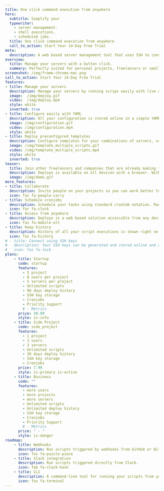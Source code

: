 ```yaml
---
title: One click command execution from anywhere
hero:
  subtitle: Simplify your
  typewriter:
    - server management.
    - shell executions.
    - scheduled jobs.
  title: One click command execution from anywhere
  call_to_action: Start Your 14-Day Free Trial
meta:
  description: A web based server management tool that uses SSH to connect to your servers. Simplify your server maintenence, deployments or remote shell executions.
overview:
  title: Manage your servers with a button click.
  summary: Perfectly suited for personal projects, freelancers or small companies looking to speed up their remote tasks.
screenshot: /img/frame-chrome-mac.png
call_to_action: Start Your 14-Day Free Trial
features:
- title: Manage your servers
  description: Manage your servers by running scrips easily with live output streamed directly to your browser. You can configure multiple servers and multiple scripts.
  image:  /img/deploy.gif
  video:  /img/deploy.mp4
  style: white
  inverted: true
- title: Configure easily with YAML
  description: All your configuration is stored online in a simple YAML file. Easily edit with syntax highlighting.
  image: /img/configuration.gif
  video: /img/configuration.mp4
  style: white
- title: Deploy preconfigured templates
  description: Configure templates for your combinations of servers, scripts and variables that you execute most often.
  image: /img/template_multiple_scripts.gif
  video: /img/template_multiple_scripts.mp4
  style: white
  inverted: true
teaser:
  title: Join other freelancers and companies that are already making their life simpler.
  description: Deployo is available on all devices with a browser. With your configuration safely stored online you are able to deploy your software or setup servers easily and conveniently.
  image: /img/demo.gif
more_features:
- title: Collaborate
  description: Invite people on your projects so you can work better together.
  icon: fas fa-people-carry
- title: Schedule cronjobs
  description: Schedule your tasks using standard crontab notation. Run your scripts in configured intervals. You can see cronjobs in history and preview the output like with any other execution.
  icon: far fa-clock
- title: Access from anywhere
  description: Deployo is a web based solution accessible from any device with a browser. So desktop, tablet or mobile, it is at your fingertips.
  icon: fas fa-mobile-alt
- title: Keep history
  description: History of all your script executions is shown right on your dashboard. You can access old executions and execute again the same script with same parameters with ease.
  icon: fas fa-history
# - title: Connect using SSH keys
#   description: Your SSH keys can be generated and stored online and used everytime you acces your server. Have a private key already? Just upload it!
#   icon: fas fa-lock
plans:
    - title: Startup
      code: startup
      features:
        - 5 project
        - 8 users per project
        - 5 servers per project
        - Unlimited scripts
        - 90 days deploy history
        - SSH key storage
        - Cronjobs
        - Priority Support
        # - Metrics
      price: 39.99
      style: is-info
    - title: Side Project
      code: side_project
      features:
        - 1 project
        - 3 users
        - 3 servers
        - Unlimited scripts
        - 30 days deploy history
        - SSH key storage
        - Cronjobs
      price: 7.99
      style: is-primary is-active
    - title: Business
      code: ""
      features:
        - more users
        - more projects
        - more servers
        - Unlimited scripts
        - Unlimited deploy history
        - SSH key storage
        - Cronjobs
        - Priority Support
        # - Metrics
      price: " - "
      style: is-danger
roadmap:
    - title: Webhooks
      description: Run scripts triggered by webhooks from GitHub or Bitbucket.
      icon: fas fa-puzzle-piece
    - title: Slack integration
      description: Run scripts triggered directly from Slack.
      icon: fab fa-slack-hash
    - title: CLI
      description: A command-line tool for running your scripts from your terminal.
      icon: fas fa-terminal
---
```

